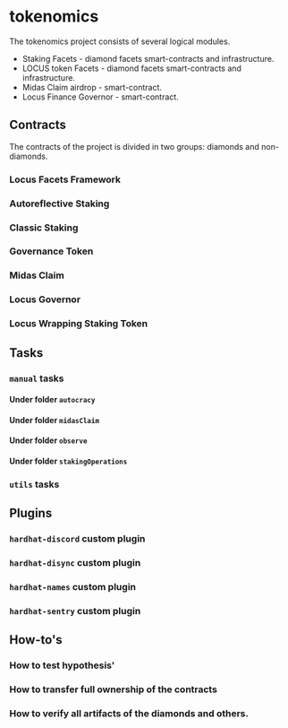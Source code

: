 # tokenomics

The tokenomics project consists of several logical modules.

* Staking Facets - diamond facets smart-contracts and infrastructure.
* LOCUS token Facets - diamond facets smart-contracts and infrastructure.
* Midas Claim airdrop - smart-contract.
* Locus Finance Governor - smart-contract.

## Contracts

The contracts of the project is divided in two groups: diamonds and non-diamonds.

### Locus Facets Framework

### Autoreflective Staking

### Classic Staking

### Governance Token

### Midas Claim

### Locus Governor

### Locus Wrapping Staking Token

## Tasks

### `manual` tasks

#### Under folder `autocracy`

#### Under folder `midasClaim`

#### Under folder `observe`

#### Under folder `stakingOperations`

### `utils` tasks

## Plugins

### `hardhat-discord` custom plugin

### `hardhat-disync` custom plugin

### `hardhat-names` custom plugin

### `hardhat-sentry` custom plugin

## How-to's

### How to test hypothesis'

### How to transfer full ownership of the contracts

### How to verify all artifacts of the diamonds and others.





